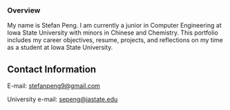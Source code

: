 ### Overview

My name is Stefan Peng. I am currently a junior in Computer Engineering at Iowa State University with minors in Chinese and Chemistry. This portfolio includes my career objectives, resume, projects, and reflections on my time as a student at Iowa State University.

## Contact Information

E-mail: [stefanpeng9@gmail.com](mailto:stefanpeng9@gmail.com)

University e-mail: [sepeng@iastate.edu](mailto:sepeng@iastate.edu)
